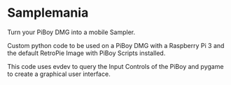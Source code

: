 # Samplemania
Turn your PiBoy DMG into a mobile Sampler.

Custom python code to be used on a PiBoy DMG with a Raspberry Pi 3 and the default RetroPie Image with PiBoy Scripts installed.

This code uses evdev to query the Input Controls of the PiBoy and pygame to create a graphical user interface.


